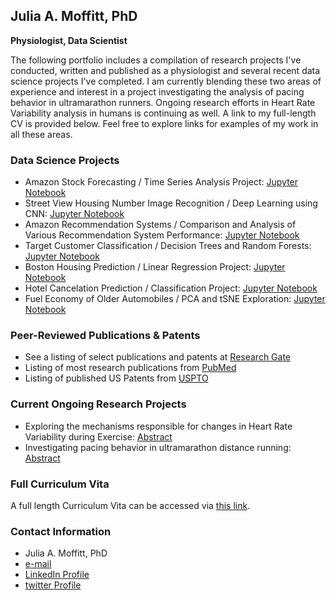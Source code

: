 ## Julia A. Moffitt, PhD
**Physiologist, Data Scientist**

The following portfolio includes a compilation of research projects I've conducted, written and published as a physiologist and several recent data science projects I've completed.  I am currently blending these two areas of experience and interest in a project investigating the analysis of pacing behavior in ultramarathon runners.   Ongoing research efforts in Heart Rate Variability analysis in humans is continuing as well.  A link to my full-length CV is provided below.  Feel free to explore links for examples of my work in all these areas.  

### Data Science Projects

- Amazon Stock Forecasting / Time Series Analysis Project: [Jupyter Notebook](https://github.com/jamoffitt67/jamoffitt67.github.io/blob/ad1f0adbf8dcf670e4a7a550b551cbde5f0ed41d/Amazon_Stock_Project_Time_Series_PF.ipynb)
- Street View Housing Number Image Recognition / Deep Learning using CNN: [Jupyter Notebook](https://github.com/jamoffitt67/jamoffitt67.github.io/blob/f3524873b9821502743b54be20b181b5c8dfd339/CNN_Project_SVHN_PF.ipynb)
- Amazon Recommendation Systems / Comparison and Analysis of Various Recommendation System Performance: [Jupyter Notebook](https://github.com/jamoffitt67/jamoffitt67.github.io/blob/237f3589eb018c249bc148b62274d389c595a264/Amazon_Recommendation_System_PF.ipynb)
- Target Customer Classification / Decision Trees and Random Forests: [Jupyter Notebook](https://github.com/jamoffitt67/jamoffitt67.github.io/blob/0f563df8428e368fee922da06b9c75684142f635/Classification_Decision_Tree_Random_Forests_PF.ipynb)
- Boston Housing Prediction / Linear Regression Project: [Jupyter Notebook](https://github.com/jamoffitt67/jamoffitt67.github.io/blob/3b4945b507e96735f04cc0ea0c967ea7c3fca7c1/Boston_house_price_prediction_pf%20(1).ipynb)
- Hotel Cancelation Prediction / Classification Project: [Jupyter Notebook](https://github.com/jamoffitt67/jamoffitt67.github.io/blob/911d9bfa8e69cacd34581273895c59a583cee566/Project_Classification_Hotel_Cancelation_PF%20(1).ipynb)
- Fuel Economy of Older Automobiles / PCA and tSNE Exploration: [Jupyter Notebook](https://github.com/jamoffitt67/jamoffitt67.github.io/blob/668415aa6991a606b6be1dfb3ca4f5193e4477ba/PCA_tSNE_MPG_explore_PF.ipynb)

### Peer-Reviewed Publications & Patents

- See a listing of select publications and patents at [Research Gate](https://www.researchgate.net/profile/Julia-Moffitt/research)
- Listing of most research publications from [PubMed](https://pubmed.ncbi.nlm.nih.gov/?term=(cardio)%20AND%20(Moffitt%2C%20JA%5BAuthor%5D)&sort=date)
- Listing of published US Patents from [USPTO](https://patft.uspto.gov/netacgi/nph-Parser?Sect1=PTO2&Sect2=HITOFF&p=1&u=%2Fnetahtml%2FPTO%2Fsearch-bool.html&r=0&f=S&l=50&TERM1=Moffitt&FIELD1=INNM&co1=AND&TERM2=Cardiac+Pacemakers&FIELD2=ASNM&d=PTXT)

### Current Ongoing Research Projects
- Exploring the mechanisms responsible for changes in Heart Rate Variability during Exercise: [Abstract](https://digitalcommons.wku.edu/ijesab/vol11/iss7/36/)
- Investigating pacing behavior in ultramarathon distance running: [Abstract](https://journals.lww.com/acsm-msse/Fulltext/2021/08001/Women_Pace_Better_Than_Men_In_A_100_mile_Distance.108.aspx)

### Full Curriculum Vita

A full length Curriculum Vita can be accessed via [this link](https://github.com/jamoffitt67/jamoffitt67.github.io/blob/4751f561afc845b35d813a0297646dbc10208657/JuliaAMoffittCV%20Current%2012.1.21.pdf).


### Contact Information

- Julia A. Moffitt, PhD
- [e-mail](moffitt.julie@gmail.com)
- [LinkedIn Profile](https://www.linkedin.com/in/julia-moffitt-2014a53/)
- [twitter Profile](https://twitter.com/jamoffitt)
